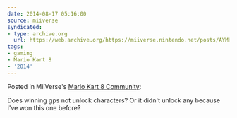 ```yaml
---
date: 2014-08-17 05:16:00
source: miiverse
syndicated:
- type: archive.org
  url: https://web.archive.org/https://miiverse.nintendo.net/posts/AYMHAAACAABnUYoE7CRSyQ
tags:
- gaming
- Mario Kart 8
- '2014'
---
```


Posted in MiiVerse's [Mario Kart 8 Community](https://archiverse.guide/game/14866558073268532646):

Does winning gps not unlock characters? Or it didn't unlock any because I've won this one before?